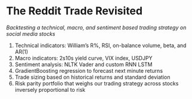 # The Reddit Trade Revisited

*Backtesting a technical, macro, and sentiment based trading strategy on social media stocks*

1.    Technical indicators: William’s R%, RSI, on-balance volume, beta, and AR(1)
2.    Macro indicators: 2s10s yield curve, VIX index, USDJPY    
3.    Sentiment analysis: NLTK Vader and custom RNN LSTM
4.    GradientBoosting regression to forecast next minute returns
5.    Trade sizing based on historical returns and standard deviation
6.	  Risk parity portfolio that weighs our trading strategy across stocks inversely proportional to risk


